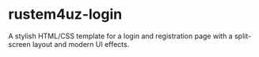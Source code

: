 # rustem4uz-login
A stylish HTML/CSS template for a login and registration page with a split-screen layout and modern UI effects.
